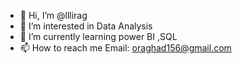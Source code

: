 - 👋 Hi, I’m @lllirag
- 👀 I’m interested in Data Analysis 
- 🌱 I’m currently learning power BI ,SQL
- 📫 How to reach me Email: oraghad156@gmail.com

<!---
A driven student looking for a challenging position where I can develop professionally and contribute to the expansion of the company 
by utilizing my knowledge of data engineering to improve business performance for the organization through data 
processing and conversion to useful data to support stakeholders in making informed decisions through business intelligence.
--->
